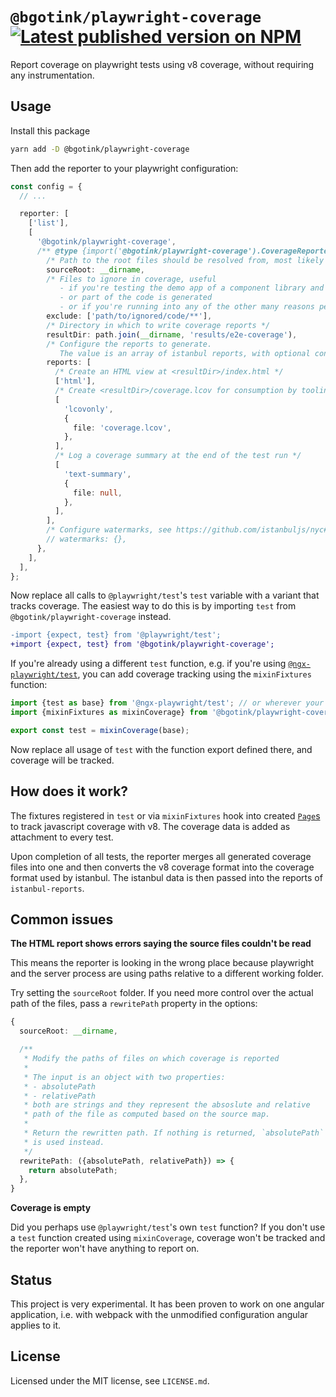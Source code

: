 # `@bgotink/playwright-coverage` [![Latest published version on NPM](https://img.shields.io/npm/v/@bgotink/playwright-coverage)](https://npm.im/@bgotink/playwright-coverage)

Report coverage on playwright tests using v8 coverage, without requiring any instrumentation.

## Usage

Install this package

```bash
yarn add -D @bgotink/playwright-coverage
```

Then add the reporter to your playwright configuration:

```ts
const config = {
  // ...

  reporter: [
    ['list'],
    [
      '@bgotink/playwright-coverage',
      /** @type {import('@bgotink/playwright-coverage').CoverageReporterOptions} */ {
        /* Path to the root files should be resolved from, most likely your repository root */
        sourceRoot: __dirname,
        /* Files to ignore in coverage, useful
           - if you're testing the demo app of a component library and want to exclude the demo sources
           - or part of the code is generated
           - or if you're running into any of the other many reasons people have for excluding files */
        exclude: ['path/to/ignored/code/**'],
        /* Directory in which to write coverage reports */
        resultDir: path.join(__dirname, 'results/e2e-coverage'),
        /* Configure the reports to generate.
           The value is an array of istanbul reports, with optional configuration attached. */
        reports: [
          /* Create an HTML view at <resultDir>/index.html */
          ['html'],
          /* Create <resultDir>/coverage.lcov for consumption by tooling */
          [
            'lcovonly',
            {
              file: 'coverage.lcov',
            },
          ],
          /* Log a coverage summary at the end of the test run */
          [
            'text-summary',
            {
              file: null,
            },
          ],
        ],
        /* Configure watermarks, see https://github.com/istanbuljs/nyc#high-and-low-watermarks */
        // watermarks: {},
      },
    ],
  ],
};
```

Now replace all calls to `@playwright/test`'s `test` variable with a variant that tracks coverage.
The easiest way to do this is by importing `test` from `@bgotink/playwright-coverage` instead.

```diff
-import {expect, test} from '@playwright/test';
+import {expect, test} from '@bgotink/playwright-coverage';
```

If you're already using a different `test` function, e.g. if you're using [`@ngx-playwright/test`](https://github.com/bgotink/ngx-playwright), you can add coverage tracking using the `mixinFixtures` function:

```ts
import {test as base} from '@ngx-playwright/test'; // or wherever your test function comes from
import {mixinFixtures as mixinCoverage} from '@bgotink/playwright-coverage';

export const test = mixinCoverage(base);
```

Now replace all usage of `test` with the function export defined there, and coverage will be tracked.

## How does it work?

The fixtures registered in `test` or via `mixinFixtures` hook into created [`Page`s](https://playwright.dev/docs/api/class-page) to track javascript coverage with v8. The coverage data is added as attachment to every test.

Upon completion of all tests, the reporter merges all generated coverage files into one and then converts the v8 coverage format into the coverage format used by istanbul. The istanbul data is then passed into the reports of `istanbul-reports`.

## Common issues

**The HTML report shows errors saying the source files couldn't be read**

This means the reporter is looking in the wrong place because playwright and the server process are using paths relative to a different working folder.

Try setting the `sourceRoot` folder. If you need more control over the actual path of the files, pass a `rewritePath` property in the options:

```ts
{
  sourceRoot: __dirname,

  /**
   * Modify the paths of files on which coverage is reported
   *
   * The input is an object with two properties:
   * - absolutePath
   * - relativePath
   * both are strings and they represent the absoslute and relative
   * path of the file as computed based on the source map.
   *
   * Return the rewritten path. If nothing is returned, `absolutePath`
   * is used instead.
   */
  rewritePath: ({absolutePath, relativePath}) => {
    return absolutePath;
  },
}
```

**Coverage is empty**

Did you perhaps use `@playwright/test`'s own `test` function?
If you don't use a `test` function created using `mixinCoverage`, coverage won't be tracked and the reporter won't have anything to report on.

## Status

This project is very experimental. It has been proven to work on one angular application, i.e. with webpack with the unmodified configuration angular applies to it.

## License

Licensed under the MIT license, see `LICENSE.md`.
